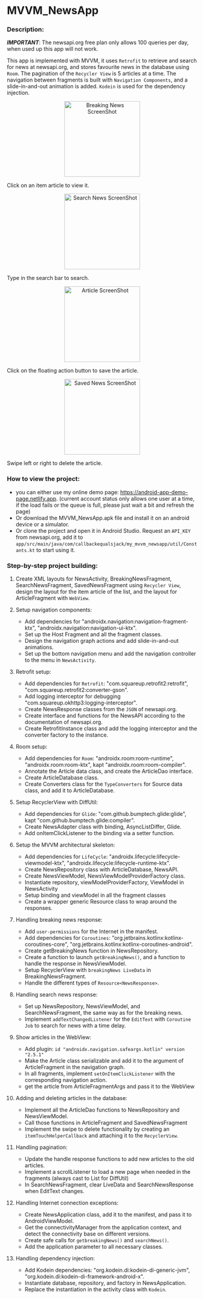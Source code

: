 # MVVM_NewsApp

### Description:
***IMPORTANT***: The newsapi.org free plan only allows 100 queries per day, when used up this app will not work.

This app is implemented with MVVM, it uses `Retrofit` to retrieve and search for news at newsapi.org, and stores favourite news in the database using `Room`. The pagination of the `Recycler View` is 5 articles at a time. The navigation between fragments is built with `Navigation Components`, and a slide-in-and-out animation is added. `Kodein` is used for the dependency injection.
<p align="center"> <img src="/ScreenShots/breakingNews.png" width="200" alt="Breaking News ScreenShot" /> </p>
Click on an item article to view it.
<p align="center"> <img src="/ScreenShots/searchNews.png" width="200" alt="Search News ScreenShot" /> </p>
Type in the search bar to search.
<p align="center"> <img src="/ScreenShots/article.png" width="200" alt="Article ScreenShot" /> </p>
Click on the floating action button to save the article.
<p align="center"> <img src="/ScreenShots/savedNews.png" width="200" alt="Saved News ScreenShot" /> </p>
Swipe left or right to delete the article.

### How to view the project:

- you can either use my online demo page: https://android-app-demo-page.netlify.app.
  (current account status only allows one user at a time, if the load fails or the queue is full, please just wait a bit and refresh the page)
- Or download the MVVM_NewsApp.apk file and install it on an android device or a simulator.
- Or clone the project and open it in Android Studio. Request an `API_KEY` from newsapi.org, add it to `app/src/main/java/com/callbackequalsjack/my_mvvm_newsapp/util/Constants.kt` to start using it.

### Step-by-step project building:

1. Create XML layouts for NewsActivity, BreakingNewsFragment, SearchNewsFragment, SavedNewsFragment using `Recycler View`,
   design the layout for the item article of the list, and the layout for ArticleFragment with `WebView`.

2. Setup navigation components:
   - Add dependencies for "androidx.navigation:navigation-fragment-ktx", "androidx.navigation:navigation-ui-ktx".
   - Set up the Host Fragment and all the fragment classes.
   - Design the navigation graph actions and add slide-in-and-out animations.
   - Set up the bottom navigation menu and add the navigation controller to the menu in `NewsActivity`.

3. Retrofit setup:
   - Add dependencies for `Retrofit`: "com.squareup.retrofit2:retrofit", "com.squareup.retrofit2:converter-gson".
   - Add logging interceptor for debugging "com.squareup.okhttp3:logging-interceptor".
   - Create NewsResponse classes from the `JSON` of newsapi.org.
   - Create interface and functions for the NewsAPI according to the documentation of newsapi.org.
   - Create RetrofitInstance class and add the logging interceptor and the converter factory to the instance.

4. Room setup:
   - Add dependencies for `Room`: "androidx.room:room-runtime", "androidx.room:room-ktx", kapt "androidx.room:room-compiler".
   - Annotate the Article data class, and create the ArticleDao interface.
   - Create ArticleDatabase class.
   - Create Converters class for the `TypeConverters` for Source data class, and add it to ArticleDatabase.

5. Setup RecyclerView with DiffUtil:
   - Add dependencies for `Glide`: "com.github.bumptech.glide:glide", kapt "com.github.bumptech.glide:compiler".
   - Create NewsAdapter class with binding, AsyncListDiffer, Glide.
   - Add onItemClickListener to the binding via a setter function.

6. Setup the MVVM architectural skeleton:
   - Add dependencies for `LifeCycle`: "androidx.lifecycle:lifecycle-viewmodel-ktx", "androidx.lifecycle:lifecycle-runtime-ktx".
   - Create NewsRepository class with ArticleDatabase, NewsAPI.
   - Create NewsViewModel, NewsViewModelProviderFactory class.
   - Instantiate repository, viewModelProviderFactory, ViewModel in NewsActivity
   - Setup binding and viewModel in all the fragment classes
   - Create a wrapper generic Resource class to wrap around the responses.

7. Handling breaking news response:
   - Add `user-permissions` for the Internet in the manifest.
   - Add dependencies for `Coroutines`: "org.jetbrains.kotlinx:kotlinx-coroutines-core", "org.jetbrains.kotlinx:kotlinx-coroutines-android".
   - Create getBreakingNews function in NewsRepository.
   - Create a function to launch `getBreakingNews()`, and a function to handle the response in NewsViewModel.
   - Setup RecyclerView with `breakingNews LiveData` in BreakingNewsFragment.
   - Handle the different types of `Resource<NewsResponse>`.

8. Handling search news response:
   - Set up NewsRepository, NewsViewModel, and SearchNewsFragment, the same way as for the breaking news.
   - Implement `addTextChangedListener` for the `EditText` with `Coroutine Job` to search for news with a time delay.

9. Show articles in the WebView:
   - Add plugin: `id "androidx.navigation.safeargs.kotlin" version "2.5.1"`
   - Make the Article class serializable and add it to the argument of ArticleFragment in the navigation graph.
   - In all fragments, implement `setOnItemClickListener` with the corresponding navigation action.
   - get the article from ArticleFragmentArgs and pass it to the WebView

10. Adding and deleting articles in the database:
    - Implement all the ArticleDao functions to NewsRepository and NewsViewModel.
    - Call those functions in ArticleFragment and SavedNewsFragment
    - Implement the swipe to delete functionality by creating an `itemTouchHelperCallback` and attaching it to the `RecyclerView`.

11. Handling pagination:
    - Update the handle response functions to add new articles to the old articles.
    - Implement a scrollListener to load a new page when needed in the fragments (always cast to List for DiffUtil)
    - In SearchNewsFragment, clear LiveData and SearchNewsResponse when EditText changes.

12. Handling Internet connection exceptions:
    - Create NewsApplication class, add it to the manifest, and pass it to AndroidViewModel.
    - Get the connectivityManager from the application context, and detect the connectivity base on different versions.
    - Create safe calls for `getbreakingNews()` and `searchNews()`.
    - Add the application parameter to all necessary classes.

13. Handling dependency injection:
    - Add Kodein dependencies: "org.kodein.di:kodein-di-generic-jvm", "org.kodein.di:kodein-di-framework-android-x".
    - Instantiate database, repository, and factory in NewsApplication.
    - Replace the instantiation in the activity class with `Kodein`.








